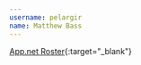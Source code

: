 ---username: pelargirname: Matthew Bass---[App.net Roster](http://www.appnetroster.com){:target="_blank"}